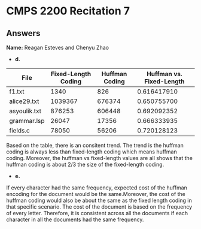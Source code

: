 # CMPS 2200 Recitation 7
## Answers

**Name:** Reagan Esteves and Chenyu Zhao

- **d.** 

|File        | Fixed-Length Coding | Huffman Coding | Huffman vs. Fixed-Length|
|------------|---------------------|----------------|-------------------------|
|f1.txt      |         1340        |       826      |       0.616417910       |
|alice29.txt |        1039367      |      676374    |       0.650755700       |
|asyoulik.txt|        876253       |      606448    |       0.692092352       |
|grammar.lsp |         26047       |      17356     |       0.666333935       |
|fields.c    |         78050       |      56206     |       0.720128123       |

Based on the table, there is an consitent trend. The trend is the huffman coding is always less than fixed-length coding which means huffman coding. Moreover, the huffman vs fixed-length values are all shows that the huffman coding is about 2/3 the size of the fixed-length coding.

- **e.**

If every character had the same frequency, expected cost of the huffman encoding for the document would be the same.Moreover, the cost of the huffman coding would also be about the same as the fixed length coding in that specific scenario. The cost of the document is based on the frequency of every letter. Therefore, it is consistent across all the documents if each character in all the documents had the same frequency.

